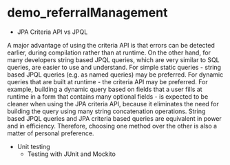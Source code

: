# demo_referralManagement
* JPA Criteria API vs JPQL
  
A major advantage of using the criteria API is that errors can be detected earlier, during compilation rather than at runtime. On the other hand, for many developers string based JPQL queries, which are very similar to SQL queries, are easier to use and understand.
For simple static queries - string based JPQL queries (e.g. as named queries) may be preferred. For dynamic queries that are built at runtime - the criteria API may be preferred.
For example, building a dynamic query based on fields that a user fills at runtime in a form that contains many optional fields - is expected to be cleaner when using the JPA criteria API, because it eliminates the need for building the query using many string concatenation operations.
String based JPQL queries and JPA criteria based queries are equivalent in power and in efficiency. Therefore, choosing one method over the other is also a matter of personal preference. 
* Unit testing
  * Testing with JUnit and Mockito
